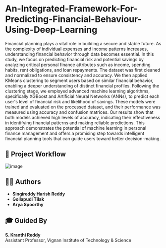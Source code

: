 # An-Integrated-Framework-For-Predicting-Financial-Behaviour-Using-Deep-Learning

Financial planning plays a vital role in building a secure and stable future. As the complexity of individual expenses and income patterns increases, understanding financial behavior through data becomes essential. In this study, we focus on predicting financial risk and potential savings by analyzing critical personal finance attributes such as income, spending habits, rent obligations, and loan repayments. The dataset was first cleaned and normalized to ensure consistency and accuracy. We then applied KMeans clustering to segment users based on similar financial behavior, enabling a deeper understanding of distinct financial profiles. Following the clustering stage, we employed advanced machine learning algorithms, specifically XGBoost and Artificial Neural Networks (ANNs), to predict each user's level of financial risk and likelihood of savings. These models were trained and evaluated on the processed dataset, and their performance was measured using accuracy and confusion matrices. Our results show that both models achieved high levels of accuracy, indicating their effectiveness in identifying financial patterns and making reliable predictions. This approach demonstrates the potential of machine learning in personal finance management and offers a promising step towards intelligent financial planning tools that can guide users toward better decision-making.

## 🧭 Project Workflow
![image](https://github.com/user-attachments/assets/68a93f52-8b58-4c28-bab9-15005816c83f)

## 👨‍💻 Authors

- **Singireddy Harish Reddy**  
- **Gollapudi Tilak**  
- **Arya Spoorthy**

## 🎓 Guided By

**S. Kranthi Reddy**  
Assistant Professor, Vignan Institute of Technology & Science
